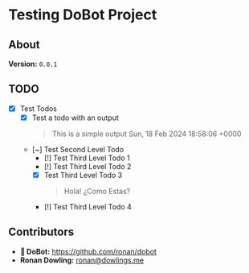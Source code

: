 # Testing DoBot Project

## About

**Version:** `0.0.1`

## TODO

- [x] Test Todos
  - [x] Test a todo with an output
    > This is a simple output Sun, 18 Feb 2024 18:58:06 +0000
  - [~] Test Second Level Todo
    - [!] Test Third Level Todo 1
    - [!] Test Third Level Todo 2
    - [x] Test Third Level Todo 3
      > Hola!
      > ¿Como Estas?
    - [!] Test Third Level Todo 4

## Contributors

- **🤖 DoBot:** <https://github.com/ronan/dobot>
- **Ronan Dowling:** <ronan@dowlings.me>
